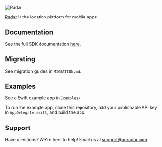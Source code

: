 ![Radar](https://raw.githubusercontent.com/RadarLabs/RadarSDK-iOS/master/logo.png)

[Radar](https://www.onradar.com) is the location platform for mobile apps.

## Documentation

See the full SDK documentation [here](https://www.onradar.com/documentation/sdk).

## Migrating

See migration guides in `MIGRATION.md`.

## Examples

See a Swift example app in `Examples/`.

To run the example app, clone this repository, add your publishable API key in `AppDelegate.swift`, and build the app.

## Support

Have questions? We're here to help! Email us at [support@onradar.com](mailto:support@onradar.com).
